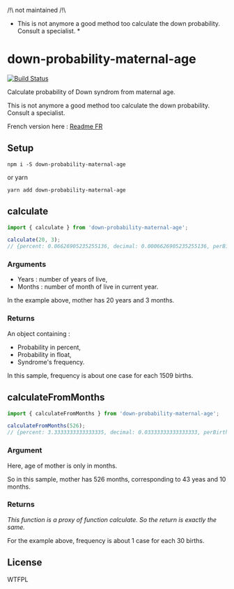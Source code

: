 /!\ not maintained /!\
* This is not anymore a good method too calculate the down probability. Consult a specialist. *

# down-probability-maternal-age

[![Build Status](https://travis-ci.org/MathRobin/down-probability-maternal-age.svg)](https://travis-ci.org/MathRobin/down-probability-maternal-age)

Calculate probability of Down syndrom from maternal age.

This is not anymore a good method too calculate the down probability. Consult a specialist.

French version here : [Readme FR](https://github.com/MathRobin/down-probability-maternal-age/blob/master/readme_fr.md)

## Setup

```shell
npm i -S down-probability-maternal-age
```

or yarn

```shell
yarn add down-probability-maternal-age
```

## calculate

```javascript
import { calculate } from 'down-probability-maternal-age';

calculate(20, 3);
// {percent: 0.06626905235255136, decimal: 0.0006626905235255136, perBirth: '1/1509'}
```

### Arguments

- Years : number of years of live,
- Months : number of month of live in current year.

In the example above, mother has 20 years and 3 months.

### Returns

An object containing :

- Probability in percent,
- Probability in float,
- Syndrome's frequency.

In this sample, frequency is about one case for each 1509 births.

## calculateFromMonths

```javascript
import { calculateFromMonths } from 'down-probability-maternal-age';

calculateFromMonths(526);
// {percent: 3.3333333333333335, decimal: 0.03333333333333333, perBirth: '1/30'}
```

### Argument

Here, age of mother is only in months.

So in this sample, mother has 526 months, corresponding to 43 yeas and 10 months.

### Returns

_This function is a proxy of function calculate. So the return is exactly the same._

For the example above, frequency is about 1 case for each 30 births.

## License

WTFPL
